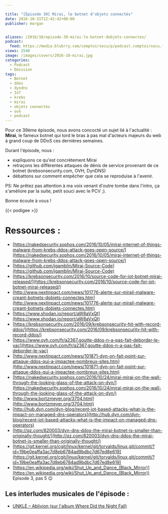 ```yaml
---

title: "[Épisode 39] Mirai, le botnet d'objets connectés"
date: 2016-10-31T22:42:42+00:00
publisher: morgan


aliases: /2016/10/episode-39-mirai-le-botnet-dobjets-connectes/
podcast:
  feed: https://media.blubrry.com/comptoirsecu/p/podcast.comptoirsecu.fr/CSEC.EP39.2016-10-31.MIRAI.mp3
views: 2540
image: /images/covers/2016-10-mirai.jpg
categories:
  - Podcast
  - Emission
tags:
  - Botnet
  - ddos
  - dyndns
  - IoT
  - krebs
  - mirai
  - objets connectés
  - ovh
  - podcast
---
```


Pour ce 39ème épisode, nous avons concocté un sujet lié à l'actualité : **Mirai**, le fameux botnet qui tord le bras à pas mal d'acteurs majeurs du web à grand coup de DDoS ces dernières semaines.

Durant l'épisode, nous :

  * expliquons ce qu'est concrètement Mirai
  * retraçons les différentes attaques de dénis de service provenant de ce botnet (krebsonsecurity.com, OVH, DynDNS)
  * débattons sur comment empêcher que cela se reproduise à l'avenir.

PS: Ne prêtez pas attention à ma voix venant d'outre tombe dans l'intro, ça s'améliore par la suite, petit souci avec le PCV ;).

Bonne écoute à vous !

{{< podigee >}}

# Ressources :

  * [https://nakedsecurity.sophos.com/2016/10/05/mirai-internet-of-things-malware-from-krebs-ddos-attack-goes-open-source/](https://nakedsecurity.sophos.com/2016/10/05/mirai-internet-of-things-malware-from-krebs-ddos-attack-goes-open-source/)
  * [https://github.com/jgamblin/Mirai-Source-Code](https://github.com/jgamblin/Mirai-Source-Code)
  * [https://krebsonsecurity.com/2016/10/source-code-for-iot-botnet-mirai-released/](https://krebsonsecurity.com/2016/10/source-code-for-iot-botnet-mirai-released/)
  * [http://www.nextinpact.com/news/101776-alerte-sur-mirail-malware-creant-botnets-dobjets-connectes.htm](http://www.nextinpact.com/news/101776-alerte-sur-mirail-malware-creant-botnets-dobjets-connectes.htm)
  * [https://www.shodan.io/report/aW8aVxQt](https://www.shodan.io/report/aW8aVxQt)
  * [https://krebsonsecurity.com/2016/09/krebsonsecurity-hit-with-record-ddos/](https://krebsonsecurity.com/2016/09/krebsonsecurity-hit-with-record-ddos/)
  * [https://www.ovh.com/fr/a2367.goutte-ddos-n-a-pas-fait-deborder-le-vac](https://www.ovh.com/fr/a2367.goutte-ddos-n-a-pas-fait-deborder-le-vac)
  * [http://www.nextinpact.com/news/101871-dyn-on-fait-point-sur-attaque-ddos-qui-a-impactee-nombreux-sites.htm](http://www.nextinpact.com/news/101871-dyn-on-fait-point-sur-attaque-ddos-qui-a-impactee-nombreux-sites.htm)
  * [https://nakedsecurity.sophos.com/2016/10/24/mirai-mirai-on-the-wall-through-the-looking-glass-of-the-attack-on-dyn/](https://nakedsecurity.sophos.com/2016/10/24/mirai-mirai-on-the-wall-through-the-looking-glass-of-the-attack-on-dyn/)
  * [http://www.bortzmeyer.org/3704.html](http://www.bortzmeyer.org/3704.html)
  * [http://hub.dyn.com/dyn-blog/recent-iot-based-attacks-what-is-the-impact-on-managed-dns-operators](http://hub.dyn.com/dyn-blog/recent-iot-based-attacks-what-is-the-impact-on-managed-dns-operators)
  * [http://qz.com/820003/dyn-dns-ddos-the-mirai-botnet-is-smaller-than-originally-thought/](http://qz.com/820003/dyn-dns-ddos-the-mirai-botnet-is-smaller-than-originally-thought/)
  * [https://git.kernel.org/cgit/linux/kernel/git/torvalds/linux.git/commit/?id=19be0eaffa3ac7d8eb6784ad9bdbc7d67ed8e619](https://git.kernel.org/cgit/linux/kernel/git/torvalds/linux.git/commit/?id=19be0eaffa3ac7d8eb6784ad9bdbc7d67ed8e619)
  * [https://en.wikipedia.org/wiki/Shut_Up_and_Dance_(Black_Mirror)](https://en.wikipedia.org/wiki/Shut_Up_and_Dance_(Black_Mirror)) Episode 3, pas 5 😉

## Les interludes musicales de l'épisode :

  * [UNKLE – Ablivion (sur l'album Where Did the Night Fall)](https://www.discogs.com/UNKLE-Where-Did-The-Night-Fall/master/247018)
